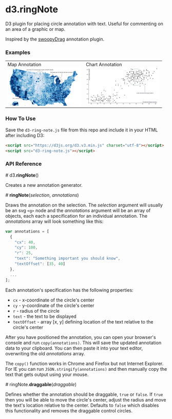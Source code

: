 # d3.ringNote

D3 plugin for placing circle annotation with text. Useful for commenting 
on an area of a graphic or map.

Inspired by the [swoopyDrag](http://1wheel.github.io/swoopy-drag/)
annotation plugin.

### Examples

<table>
  <tr>
    <td>
      Map Annotation<br>
      <a href="http://bl.ocks.org/armollica/70afe1b4265425cb6e031b973e6d9811"><img src="img/map-thumbnail.png" width="230"></a>
    </td>
    <td>
      Chart Annotation<br>
      <a href="http://bl.ocks.org/armollica/853c9344a7808619d863c8d7410062e6"><img src="img/chart-thumbnail.png" width="230"></a>
    </td>
  </tr>
</table>

### How To Use
Save the `d3-ring-note.js` file from this repo and include it in your HTML after including D3:
```html
<script src="https://d3js.org/d3.v3.min.js" charset="utf-8"></script>
<script src="d3-ring-note.js"></script>
```

### API Reference

*#* d3.**ringNote**()

Creates a new annotation generator.

*#* **ringNote**(*selection*, *annotations*)

Draws the annotation on the selection. The *selection* argument will 
usually be an svg `<g>` node and the *annotations* argument will be an array of 
objects, each each a specification for an individual annotation. The 
*annotations* array will look something like this:

```javascript
var annotations = [
  {
    "cx": 40,
    "cy": 100,
    "r": 25,
    "text": "Something important you should know",
    "textOffset": [35, 40] 
  },
  ...
];
```

Each annotation's specification has the following properties:
- `cx` - x-coordinate of the circle's center
- `cy` - y-coordinate of the circle's center
- `r` - radius of the circle
- `text` - the text to be displayed
- `textOffset` - array [x, y] defining location of the text relative 
to the circle's center

After you have positioned the annotation, you can open your browser's 
console and run `copy(annotations)`. This will
save the updated annotation data to your clipboard. You
can then paste it into your text editor, overwriting the old 
*annotations* array.

The `copy()` function works in Chrome and Firefox
but not Internet Explorer. For IE you can run `JSON.stringify(annotations)`
and then manually copy the text that gets output using your mouse.

*#* ringNote.**draggable**(*draggable*)

Defines whether the annotation should be draggable, `true` or `false`.
If `true` then you will be able to move the circle's center, adjust the 
radius and move the text's location relative to the center. Defaults to
`false` which disables this functionality and removes the draggable 
control circles.
